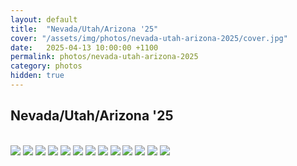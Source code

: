 ```yaml
---
layout: default
title:  "Nevada/Utah/Arizona '25"
cover: "/assets/img/photos/nevada-utah-arizona-2025/cover.jpg"
date:   2025-04-13 10:00:00 +1100
permalink: photos/nevada-utah-arizona-2025
category: photos
hidden: true
---
```


## Nevada/Utah/Arizona '25

<br>

<div class="photo-gallery">
  <img src="/assets/img/photos/nevada-utah-arizona-2025/1.jpg">
  <img src="/assets/img/photos/nevada-utah-arizona-2025/2.jpg">
  <img src="/assets/img/photos/nevada-utah-arizona-2025/3.jpg">
  <img src="/assets/img/photos/nevada-utah-arizona-2025/4.jpg">
  <img src="/assets/img/photos/nevada-utah-arizona-2025/5.jpg">
  <img src="/assets/img/photos/nevada-utah-arizona-2025/6.jpg">
  <img src="/assets/img/photos/nevada-utah-arizona-2025/7.jpg">
  <img src="/assets/img/photos/nevada-utah-arizona-2025/8.jpg">
  <img src="/assets/img/photos/nevada-utah-arizona-2025/9.jpg">
  <img src="/assets/img/photos/nevada-utah-arizona-2025/10.jpg">
  <img src="/assets/img/photos/nevada-utah-arizona-2025/11.jpg">
  <img src="/assets/img/photos/nevada-utah-arizona-2025/12.jpg">
  <img src="/assets/img/photos/nevada-utah-arizona-2025/13.jpg">
</div>
